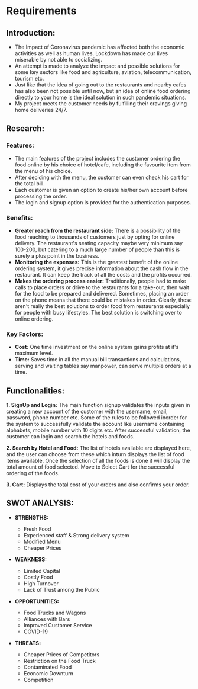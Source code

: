 # Requirements

## Introduction:

* The Impact of Coronavirus pandemic has affected both the economic activities as well as human lives. Lockdown has made our lives miserable by not able to socializing.
* An attempt is made to analyze the impact and possible solutions for some key sectors like food and agriculture, aviation, telecommunication, tourism etc.
* Just like that the idea of going out to the restaurants and nearby cafes has also been not possible until now, but an idea of online food ordering directly to your home is the ideal solution in such pandemic situations. 
* My project meets the customer needs by fulfilling their cravings giving home deliveries 24/7.

## Research:

### Features:

* The main features of the project includes the customer ordering the food online by his choice of hotel/cafe, including the favourite item from the menu of his choice.
* After deciding with the menu, the customer can even check his cart for the total bill.
* Each customer is given an option to create his/her own account before processing the order.
* The login and signup option is provided for the authentication purposes.

### Benefits:

* **Greater reach from the restaurant side:**  There is a possibility of the food reaching to thousands of customers just by opting for online delivery. The restaurant's seating capacity maybe very minimum say 100-200, but catering to a much large number of people than this is surely a plus point in the business.
* **Monitoring the expenses:**   This is the greatest benefit of the online ordering system, it gives precise information about the cash flow in the restaurant. It can keep the track of all the costs and the profits occurred.
* **Makes the ordering process easier:**   Traditionally, people had to make calls to place orders or drive to the restaurants for a take-out, then wait for the food to be prepared and delivered. Sometimes, placing an order on the phone means that there could be mistakes in order. Clearly, these aren't really the best solutions to order food from restaurants especially for people with busy lifestyles. The best solution is switching over to online ordering. 

### Key Factors:

* **Cost:** One time investment on the online system gains profits at it's maximum level.
* **Time:** Saves time in all the manual bill transactions and calculations, serving and waiting tables say manpower, can serve multiple orders at a time.

## Functionalities:

**1. SignUp and Login:**  The main function signup validates the inputs given in creating a new account of the customer with the username, email, password, phone number etc.
Some of the rules to be followed inorder for the system to successfully validate the account like username containing alphabets, mobile number with 10 digits etc. After successful validation, the customer can login and search the hotels and foods.

**2. Search by Hotel and Food:**  The list of hotels available are displayed here, and the user can choose from these which inturn displays the list of food items available.
Once the selection of all the foods is done it will display the total amount of food selected. Move to Select Cart for the successful ordering of the foods.

**3. Cart:**  Displays the total cost of your orders and also confirms your order.

## SWOT ANALYSIS:

* **STRENGTHS:**
  * Fresh Food
  * Experienced staff & Strong delivery system
  * Modified Menu
  * Cheaper Prices

* **WEAKNESS:**
  * Limited Capital
  * Costly Food
  * High Turnover
  * Lack of Trust among the Public

* **OPPORTUNITIES:**
  * Food Trucks and Wagons
  * Alliances with Bars
  * Improved Customer Service
  * COVID-19

* **THREATS:**
  * Cheaper Prices of Competitors
  * Restriction on the Food Truck
  * Contaminated Food
  * Economic Downturn
  * Competition
